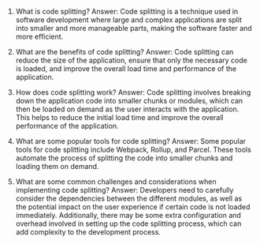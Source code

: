 1. What is code splitting?
Answer: Code splitting is a technique used in software development where large and complex applications are split into smaller and more manageable parts, making the software faster and more efficient.

2. What are the benefits of code splitting?
Answer: Code splitting can reduce the size of the application, ensure that only the necessary code is loaded, and improve the overall load time and performance of the application.

3. How does code splitting work?
Answer: Code splitting involves breaking down the application code into smaller chunks or modules, which can then be loaded on demand as the user interacts with the application. This helps to reduce the initial load time and improve the overall performance of the application.

4. What are some popular tools for code splitting?
Answer: Some popular tools for code splitting include Webpack, Rollup, and Parcel. These tools automate the process of splitting the code into smaller chunks and loading them on demand.

5. What are some common challenges and considerations when implementing code splitting?
Answer: Developers need to carefully consider the dependencies between the different modules, as well as the potential impact on the user experience if certain code is not loaded immediately. Additionally, there may be some extra configuration and overhead involved in setting up the code splitting process, which can add complexity to the development process.